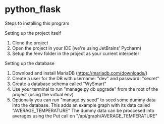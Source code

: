 # python_flask

Steps to installing this program

Setting up the project itself
1. Clone the project
2. Open the project in your IDE (we're using JetBrains' Pycharm)
3. Setup the /env folder in the project as your current interpeter

Setting up the database
1. Download and install MariaDB (https://mariadb.com/downloads/)
2. Create a user for the DB with username: "dev" and password: "secret"
3. Create a database schema called "WySmart"
4. Use your terminal to run "manage.py db upgrade" from the root of the project (using the virtual env)
5. Optionally you can run "manage.py seed" to seed some dummy data into the database.
   This adds an example graph with its data called "AVERAGE_TEMPERATURE"
   The dummy data can be proccesed into averages using the Put call on "/api/graph/AVERAGE_TEMPERATURE"
